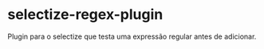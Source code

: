 selectize-regex-plugin
======================

Plugin para o selectize que testa uma expressão regular antes de adicionar.
